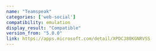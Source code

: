 ```yaml
---
name: "Teamspeak"
categories: ['web-social']
compatibility: emulation
display_result: "Compatible"
version_from: "5.0.0"
link: https://apps.microsoft.com/detail/XPDCJ80KGNRVSS
---
```

